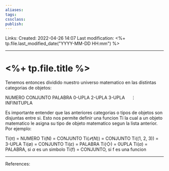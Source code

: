 ```yaml
---
aliases: 
tags: 
cssclass: 
publish: 
---
```


Links: 
Created: 2022-04-26 14:07
Last modification: <%+ tp.file.last_modified_date("YYYY-MM-DD HH:mm") %>

---
# <%+ tp.file.title %>
Tenemos entonces dividido nuestro universo matematico en las distintas categorias de objetos:

NUMERO
CONJUNTO
PALABRA
0-UPLA 
2-UPLA
3-UPLA
$\quad \vdots$
INFINITUPLA

Es importante entender que las anteriores categorias o tipos de objetos son disjuntas entre si.
Esto nos permite definir una funcion Ti la cual a un objeto matematico le asigna su tipo de objeto matematico segun la lista anterior. Por ejemplo:

Ti($\pi$) = NUMERO
Ti(N) = CONJUNTO
Ti($\mathcal{P}(N)$) = CONJUNTO
Ti((1, 2, 3)) = 3-UPLA
Ti($\emptyset$) = CONJUNTO
Ti($\varepsilon$) = PALABRA
Ti($\Diamond$) = 0UPLA
Ti($\alpha$) = PALABRA, si $\alpha$ es un simbolo
Ti(f) = CONJUNTO, si f es una funcion

---
References: 